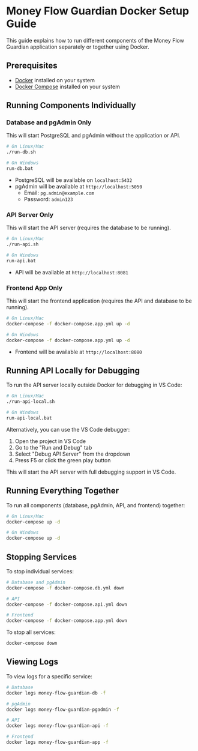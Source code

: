 
# Money Flow Guardian Docker Setup Guide

This guide explains how to run different components of the Money Flow Guardian application separately or together using Docker.

## Prerequisites

- [Docker](https://docs.docker.com/get-docker/) installed on your system
- [Docker Compose](https://docs.docker.com/compose/install/) installed on your system

## Running Components Individually

### Database and pgAdmin Only

This will start PostgreSQL and pgAdmin without the application or API.

```bash
# On Linux/Mac
./run-db.sh

# On Windows
run-db.bat
```

- PostgreSQL will be available on `localhost:5432`
- pgAdmin will be available at `http://localhost:5050`
  - Email: `pg.admin@example.com` 
  - Password: `admin123`

### API Server Only

This will start the API server (requires the database to be running).

```bash
# On Linux/Mac
./run-api.sh

# On Windows
run-api.bat
```

- API will be available at `http://localhost:8081`

### Frontend App Only

This will start the frontend application (requires the API and database to be running).

```bash
# On Linux/Mac
docker-compose -f docker-compose.app.yml up -d

# On Windows
docker-compose -f docker-compose.app.yml up -d
```

- Frontend will be available at `http://localhost:8080`

## Running API Locally for Debugging

To run the API server locally outside Docker for debugging in VS Code:

```bash
# On Linux/Mac
./run-api-local.sh

# On Windows
run-api-local.bat
```

Alternatively, you can use the VS Code debugger:

1. Open the project in VS Code
2. Go to the "Run and Debug" tab
3. Select "Debug API Server" from the dropdown
4. Press F5 or click the green play button

This will start the API server with full debugging support in VS Code.

## Running Everything Together

To run all components (database, pgAdmin, API, and frontend) together:

```bash
# On Linux/Mac
docker-compose up -d

# On Windows
docker-compose up -d
```

## Stopping Services

To stop individual services:

```bash
# Database and pgAdmin
docker-compose -f docker-compose.db.yml down

# API
docker-compose -f docker-compose.api.yml down

# Frontend
docker-compose -f docker-compose.app.yml down
```

To stop all services:

```bash
docker-compose down
```

## Viewing Logs

To view logs for a specific service:

```bash
# Database
docker logs money-flow-guardian-db -f

# pgAdmin
docker logs money-flow-guardian-pgadmin -f

# API
docker logs money-flow-guardian-api -f

# Frontend
docker logs money-flow-guardian-app -f
```
